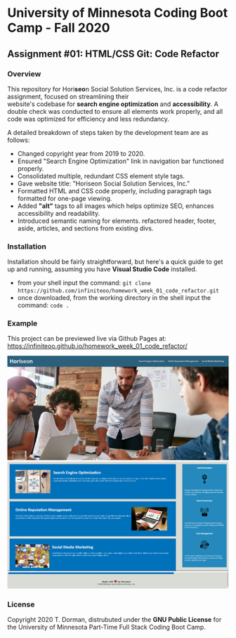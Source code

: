 # University of Minnesota Coding Boot Camp - Fall 2020 
## Assignment #01: HTML/CSS Git: Code Refactor


### Overview

This repository for Hori**seo**n Social Solution Services, Inc. is a code refactor assignment, focused on streamlining their  
website's codebase for **search engine optimization** and **accessibility**.  A double check was conducted to ensure all 
elements work properly, and all code was optimized for efficiency and less redundancy.  

A detailed breakdown of steps taken by the development team are as follows:


* Changed copyright year from 2019 to 2020.
* Ensured "Search Engine Optimization" link in navigation bar functioned properly.
* Consolidated multiple, redundant CSS element style tags.
* Gave website title: "Horiseon Social Solution Services, Inc."
* Formatted HTML and CSS code properly, including paragraph tags formatted for one-page viewing.
* Added **"alt"** tags to all images which helps optimize SEO, enhances accessibility and readability. 
* Introduced semantic naming for elements. refactored header, footer, aside, articles, and sections from existing divs.


### Installation

Installation should be fairly straightforward, but here's a quick guide to get up and running, assuming you have **Visual Studio Code** installed.

* from your shell input the command: `git clone https://github.com/infiniteoo/homework_week_01_code_refactor.git`
* once downloaded, from the working directory in the shell input the command: `code .`


### Example

This project can be previewed live via Github Pages at: https://infiniteoo.github.io/homework_week_01_code_refactor/

![screenshot of finished website #1](/assets/images/screenshot1.PNG)
![screenshot of finished website #2](/assets/images/screenshot2.PNG)
![screenshot of finished website #3](/assets/images/screenshot3.PNG)


### License

Copyright 2020 T. Dorman, distrubuted under the **GNU Public License** for the University of Minnesota Part-Time Full Stack Coding Boot Camp.














